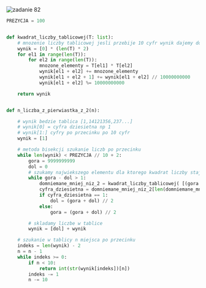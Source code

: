<picture>
  <source srcset="../../srt/zbior_zadan/82.png" media="(prefers-color-scheme: light)">
  <source srcset="../../srt/zbior_zadan/black_82.png" media="(prefers-color-scheme: dark)">
  <img src="../../srt/zbior_zadan/black_82.png" alt="zadanie 82">
</picture>

```python
PREZYCJA = 100


def kwadrat_liczby_tablicowej(T: list):
    # mnozenie liczby tablicowej jesli przebije 10 cyfr wynik dajemy do nasten tablicy
    wynik = [0] * (len(T) * 2)
    for el1 in range(len(T)):
        for el2 in range(len(T)):
            mnozone_elementy = T[el1] * T[el2]
            wynik[el1 + el2] += mnozone_elementy
            wynik[el1 + el2 + 1] += wynik[el1 + el2] // 10000000000
            wynik[el1 + el2] %= 10000000000

    return wynik


def n_liczba_z_pierwiastka_z_2(n):

    # wynik bedzie tablica [1,14121356,237...]
    # wynik[0] = cyfra dziesietna np 1
    # wynik[1:] cyfry po przecinku po 10 cyfr
    wynik = [1]

    # metoda bisekcji szukanie liczb po przecinku
    while len(wynik) < PREZYCJA // 10 + 2:
        gora = 9999999999
        dol = 0
        # szukamy najwiekszego elementu dla ktorego kwadrat liczby staje sie 2 i bierzmy o jeden mniejszy
        while gora - dol > 1:
            domniemane_mniej_niz_2 = kwadrat_liczby_tablicowej( [(gora + dol) // 2] + wynik)
            cyfra_dziesietna = domniemane_mniej_niz_2[len(domniemane_mniej_niz_2) - 2]
            if cyfra_dziesietna == 1:
                dol = (gora + dol) // 2
            else:
                gora = (gora + dol) // 2

        # skladamy liczbe w tablice
        wynik = [dol] + wynik

    # szukanie w tablicy n miejsca po przecinku
    indeks = len(wynik) - 2
    n = n - 1
    while indeks >= 0:
        if n < 10:
            return int(str(wynik[indeks])[n])
        indeks -= 1
        n -= 10

```

